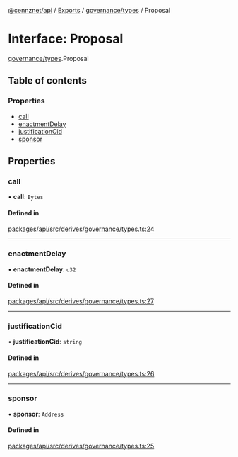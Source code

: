 [@cennznet/api](../README.md) / [Exports](../modules.md) / [governance/types](../modules/governance_types.md) / Proposal

# Interface: Proposal

[governance/types](../modules/governance_types.md).Proposal

## Table of contents

### Properties

- [call](governance_types.proposal.md#call)
- [enactmentDelay](governance_types.proposal.md#enactmentdelay)
- [justificationCid](governance_types.proposal.md#justificationcid)
- [sponsor](governance_types.proposal.md#sponsor)

## Properties

### call

• **call**: `Bytes`

#### Defined in

[packages/api/src/derives/governance/types.ts:24](https://github.com/cennznet/api.js/blob/cd8c2b0/packages/api/src/derives/governance/types.ts#L24)

___

### enactmentDelay

• **enactmentDelay**: `u32`

#### Defined in

[packages/api/src/derives/governance/types.ts:27](https://github.com/cennznet/api.js/blob/cd8c2b0/packages/api/src/derives/governance/types.ts#L27)

___

### justificationCid

• **justificationCid**: `string`

#### Defined in

[packages/api/src/derives/governance/types.ts:26](https://github.com/cennznet/api.js/blob/cd8c2b0/packages/api/src/derives/governance/types.ts#L26)

___

### sponsor

• **sponsor**: `Address`

#### Defined in

[packages/api/src/derives/governance/types.ts:25](https://github.com/cennznet/api.js/blob/cd8c2b0/packages/api/src/derives/governance/types.ts#L25)
